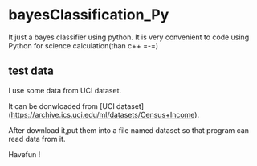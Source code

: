 # bayesClassification_Py

It just a bayes classifier using python.
It is very convenient to code using Python for science calculation(than c++ =-=)



## test data
I use some data from UCI dataset.


It can be donwloaded from [UCI dataset] (https://archive.ics.uci.edu/ml/datasets/Census+Income).


After download it,put them into a file named dataset so that program can read data from it.


Havefun ! 
